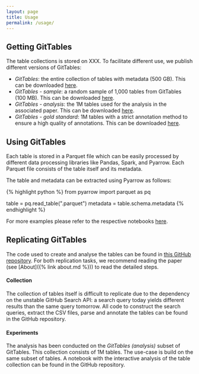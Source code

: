 ```yaml
---
layout: page
title: Usage
permalink: /usage/
---
```


## Getting GitTables

The table collections is stored on XXX. To facilitate different use, we publish different versions of GitTables:
- _GitTables_: the entire collection of tables with metadata (500 GB). This can be downloaded [here](https://google.com).
- _GitTables - sample_: a random sample of 1,000 tables from GitTables (100 MB). This can be downloaded [here](https://google.com).
- _GitTables - analysis_: the 1M tables used for the analysis in the associated paper. This can be downloaded [here](https://google.com).
- _GitTables - gold standard_: 1M tables with a strict annotation method to ensure a high quality of annotations. This can be downloaded [here](https://google.com).


## Using GitTables

Each table is stored in a Parquet file which can be easily processed by different data processing libraries like Pandas, Spark, and Pyarrow. Each Parquet file consists of the table itself and its metadata.

The table and metadata can be extracted using Pyarrow as follows:

{% highlight python %}
from pyarrow import parquet as pq

table = pq.read_table("<filename>.parquet")
metadata = table.schema.metadata
{% endhighlight %}

For more examples please refer to the respective notebooks [here](https://github.com/).


## Replicating GitTables

The code used to create and analyse the tables can be found in [this GitHub repository](https://github.com/gittables). For both replication tasks, we recommend reading the paper (see [About]({% link about.md %})) to read the detailed steps.

#### Collection
The collection of tables itself is difficult to replicate due to the dependency on the unstable GitHub Search API: a search query today yields different results than the same query tomorrow. All code to construct the search queries, extract the CSV files, parse and annotate the tables can be found in the GitHub repository.

#### Experiments
The analysis has been conducted on the _GitTables (analysis)_ subset of GitTables. This collection consists of 1M tables.
The use-case is build on the same subset of tables. A notebook with the interactive analysis of the table collection can be found in the GitHub repository.
